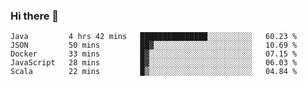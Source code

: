 ### Hi there 👋


<!--START_SECTION:waka-->
```text
Java         4 hrs 42 mins   ███████████████░░░░░░░░░░   60.23 % 
JSON         50 mins         ██▓░░░░░░░░░░░░░░░░░░░░░░   10.69 % 
Docker       33 mins         █▓░░░░░░░░░░░░░░░░░░░░░░░   07.15 % 
JavaScript   28 mins         █▓░░░░░░░░░░░░░░░░░░░░░░░   06.03 % 
Scala        22 mins         █▒░░░░░░░░░░░░░░░░░░░░░░░   04.84 % 
```
<!--END_SECTION:waka-->

<!--
**ssrahul96/ssrahul96** is a ✨ _special_ ✨ repository because its `README.md` (this file) appears on your GitHub profile.

Here are some ideas to get you started:

- 🔭 I’m currently working on ...
- 🌱 I’m currently learning ...
- 👯 I’m looking to collaborate on ...
- 🤔 I’m looking for help with ...
- 💬 Ask me about ...
- 📫 How to reach me: ...
- 😄 Pronouns: ...
- ⚡ Fun fact: ...
-->
